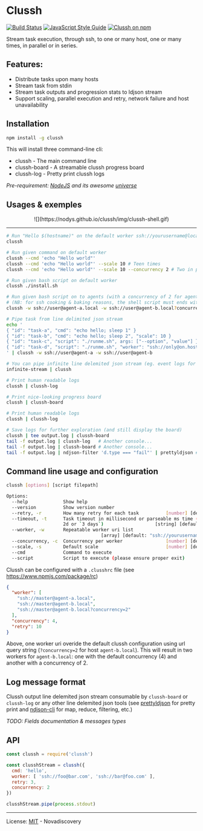 # Clussh
[![Build Status](https://travis-ci.org/nodys/clussh.svg?branch=master)](https://travis-ci.org/nodys/clussh) [![JavaScript Style Guide](https://img.shields.io/badge/code_style-standard-brightgreen.svg)](https://standardjs.com) [![Clussh on npm](https://img.shields.io/npm/v/clussh.svg)](https://www.npmjs.com/package/clussh)

Stream task execution, through ssh, to one or many host, one or many times, in parallel or in series.

## Features:

- Distribute tasks upon many hosts
- Stream task from stdin
- Stream task outputs and progression stats to ldjson stream
- Support scaling, parallel execution and retry, network failure and host unavailability

## Installation

```sh
npm install -g clussh
```

This will install three command-line cli:
- clussh       - The main command line
- clussh-board - A streamable clussh progress board
- clussh-log   - Pretty print clussh logs

*Pre-requirement: [NodeJS](https://nodejs.org/) and its awesome [universe](https://node.cool)*

## Usages & exemples

<center>
![](https://nodys.github.io/clussh/img/clussh-shell.gif)
</center>

---

```sh
# Run "Hello $(hostname)" on the default worker ssh://yourusername@localhost
clussh

# Run given command on default worker
clussh --cmd 'echo "Hello world"'
clussh --cmd 'echo "Hello world"' --scale 10 # Teen times
clussh --cmd 'echo "Hello world"' --scale 10 --concurrency 2 # Two in parallel

# Run given bash script on default worker
clussh ./install.sh

# Run given bash script on to agents (with a concurrency of 2 for agent-b)
# (NB: for ssh cooking & baking reasons, the shell script must ends with an exit statement)
clussh -w ssh://user@agent-a.local -w ssh://user@agent-b.local?concurrency=2 ./runme.sh

# Pipe task from line delimited json stream
echo '
{ "id": "task-a", "cmd": "echo hello; sleep 1" }
{ "id": "task-b", "cmd": "echo hello; sleep 2", "scale": 10 }
{ "id": "task-c", "script": "./runme.sh", args: ["--option", "value"] }
{ "id": "task-d", "script": "./runme.sh", "worker": "ssh://only@on.host" }
' | clussh -w ssh://user@agent-a -w ssh://user@agent-b

# You can pipe infinite line delemited json stream (eg. event logs for a file wacher...)
infinite-stream | clussh

# Print human readable logs
clussh | clussh-log

# Print nice-looking progress board
clussh | clussh-board

# Print human readable logs
clussh | clussh-log

# Save logs for further exploration (and still display the board)
clussh | tee output.log | clussh-board
tail -f output.log | clussh-log   # Another console...
tail -f output.log | clussh-board # Another console...
tail -f output.log | ndjson-filter 'd.type === "fail"' | prettyldjson # Another console...
```


## Command line usage and configuration

```sh
clussh [options] [script filepath]

Options:
  --help             Show help                                         [boolean]
  --version          Show version number                               [boolean]
  --retry, -r        How many retry for each task          [number] [default: 0]
  --timeout, -t      Task timeout in millisecond or parseable ms time (eg. 1h,
                     2d or `3 days`)                   [string] [default: "10d"]
  --worker, -w       Repeatable worker uri list
                                   [array] [default: "ssh://yourusername@localhost"]
  --concurrency, -c  Concurrency per worker                [number] [default: 1]
  --scale, -s        Default scale                         [number] [default: 1]
  --cmd              Command to execute                                 [string]
  --script           Script to execute (please ensure proper exit)      [string]
```


Clussh can be configured with a `.clusshrc` file (see https://www.npmjs.com/package/rc)

```json
{
  "worker": [
    "ssh://master@agent-a.local",
    "ssh://master@agent-b.local",
    "ssh://master@agent-b.local?concurrency=2"
  ],
  "concurrency": 4,
  "retry": 10
}
```

Above, one worker uri overide the default clussh configuration using url query string (`?concurrency=2` for host `agent-b.local`). This will result in two workers for `agent-b.local`: one with the default concurrency (4) and another with a concurrency of 2.


## Log message format

Clussh output line delemited json stream consumable by `clussh-board` or `clussh-log` or any other line delemited json tools (see [prettyldjson](https://www.npmjs.com/package/prettyldjson) for pretty print and [ndjson-cli](https://www.npmjs.com/package/ndjson-cli) for map, reduce, filtering, etc.)

*TODO: Fields documentation & messages types*

## API

```js
const clussh = require('clussh')

const clusshStream = clussh({
  cmd: 'hello',
  worker: [ 'ssh://foo@bar.com', 'ssh://bar@foo.com' ],
  retry: 3,
  concurrency: 2
})

clusshStream.pipe(process.stdout)
```

---

License: [MIT](./LICENSE) - Novadiscovery
